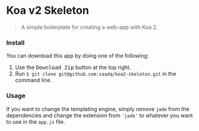 # Koa v2 Skeleton
> A simple boilerplate for creating a web-app with Koa 2.

### Install
You can download this app by doing one of the following: 

1. Use the <kbd>Download Zip</kbd> button at the top right.
2. Run `$ git clone git@github.com:saadq/koa2-skeleton.git` in the command line.

### Usage
If you want to change the templating engine, simply remove `jade` from the dependencies and change the extension from `'jade'` to whatever you want to use in the `app.js` file.
